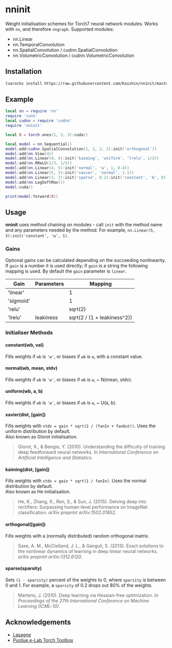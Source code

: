 # nninit

Weight initialisation schemes for Torch7 neural network modules. Works with `nn`, and therefore `nngraph`. Supported modules:

- nn.Linear
- nn.TemporalConvolution
- nn.SpatialConvolution / cudnn.SpatialConvolution
- nn.VolumetricConvolution / cudnn.VolumetricConvolution

## Installation

```sh
luarocks install https://raw.githubusercontent.com/Kaixhin/nninit/master/rocks/nninit-scm-1.rockspec
```

## Example

```lua
local nn = require 'nn'
require 'cunn'
local cudnn = require 'cudnn'
require 'nninit'

local X = torch.ones(1, 3, 3):cuda()

local model = nn.Sequential()
model:add(cudnn.SpatialConvolution(1, 1, 2, 2):init('orthogonal'))
model:add(nn.View(4))
model:add(nn.Linear(4, 4):init('kaiming', 'uniform', 'lrelu', 1/3))
model:add(nn.RReLU(1/3, 1/3))
model:add(nn.Linear(4, 5):init('normal', 'w', 1, 0.4))
model:add(nn.Linear(5, 3):init('xavier', 'normal', 1.1))
model:add(nn.Linear(3, 2):init('sparse', 0.2):init('constant', 'b', 0))
model:add(nn.LogSoftMax())
model:cuda()

print(model:forward(X))
```

## Usage

**nninit** uses method chaining on modules - call `init` with the method name and any parameters needed by the method. For example, `nn.Linear(5, 3):init('constant', 'w', 1)`.

### Gains

Optional gains can be calculated depending on the succeeding nonlinearity. If `gain` is a number it is used directly; if `gain` is a string the following mapping is used. By default the `gain` parameter is `linear`.

| Gain      | Parameters | Mapping                     |
|-----------|------------|-----------------------------|
| 'linear'  |            | 1                           |
| 'sigmoid' |            | 1                           |
| 'relu'    |            | sqrt(2)                     |
| 'lrelu'   | leakiness  | sqrt(2 / (1 + leakiness^2)) |

### Initialiser Methods

#### constant(wb, val)
Fills weights if `wb` is `'w'`, or biases if `wb` is `w`, with a constant value.

#### normal(wb, mean, stdv)
Fills weights if `wb` is `'w'`, or biases if `wb` is `w`, ~ N(mean, stdv).

#### uniform(wb, a, b)
Fills weights if `wb` is `'w'`, or biases if `wb` is `w`, ~ U(a, b).

#### xavier(dist, [gain])
Fills weights with `stdv = gain * sqrt(2 / (fanIn + fanOut))`. Uses the uniform distribution by default.  
Also known as Glorot initialisation.

> Glorot, X., & Bengio, Y. (2010). Understanding the difficulty of training deep feedforward neural networks. In *International Conference on Artificial Intelligence and Statistics*.

#### kaiming(dist, [gain])
Fills weights with `stdv = gain * sqrt(1 / fanIn)`. Uses the normal distribution by default.  
Also known as He initialisation.

> He, K., Zhang, X., Ren, S., & Sun, J. (2015). Delving deep into rectifiers: Surpassing human-level performance on ImageNet classification. *arXiv preprint arXiv:1502.01852*.

#### orthogonal([gain])
Fills weights with a (normally distributed) random orthogonal matrix.

> Saxe, A. M., McClelland, J. L., & Ganguli, S. (2013). Exact solutions to the nonlinear dynamics of learning in deep linear neural networks. *arXiv preprint arXiv:1312.6120*.

#### sparse(sparsity)
Sets `(1 - sparsity)` percent of the weights to 0, where `sparsity` is between 0 and 1. For example, a `sparsity` of 0.2 drops out 80% of the weights.

> Martens, J. (2010). Deep learning via Hessian-free optimization. In *Proceedings of the 27th International Conference on Machine Learning (ICML-10)*.

## Acknowledgements

- [Lasagne](https://github.com/Lasagne/Lasagne)
- [Purdue e-Lab Torch Toolbox](https://github.com/e-lab/torch-toolbox)
